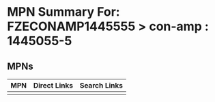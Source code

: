 



# MPN Summary For: FZECONAMP1445555 > con-amp : 1445055-5

## MPNs
  

|MPN|Direct Links|Search Links|
| :--- | :--- | :--- |
||||
